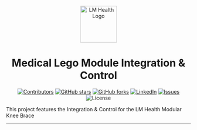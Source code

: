 <p align="center"><img src="https://i.imgur.com/7RAhuny.png" alt="LM Health Logo" width="100"></p>
<h1 align="center"> Medical Lego Module Integration & Control </h1>

<div align="center">
  
[![Contributors](https://img.shields.io/github/contributors/Ac3CJ/medical_lego_module_control)](https://github.com/Ac3CJ/medical_lego_module_control/contributors)
[![GitHub stars](https://img.shields.io/github/stars/Ac3CJ/medical_lego_module_control?style=flat-square)](https://github.com/Ac3CJ/medical_lego_module_control/stargazers)
[![GitHub forks](https://img.shields.io/github/forks/Ac3CJ/medical_lego_module_control)](https://github.com/Ac3CJ/medical_lego_module_control/forks)
[![LinkedIn](https://img.shields.io/badge/LinkedIn-%230077B5.svg?logo=linkedin&logoColor=white)](https://www.linkedin.com/in/conradgacay/)
[![Issues](https://img.shields.io/github/issues/Ac3CJ/medical_lego_module_control)](https://github.com/Ac3CJ/medical_lego_module_control/issues)
![License](https://img.shields.io/badge/license-MIT-blue)
  
</div>

This project features the Integration & Control for the LM Health Modular Knee Brace

---
